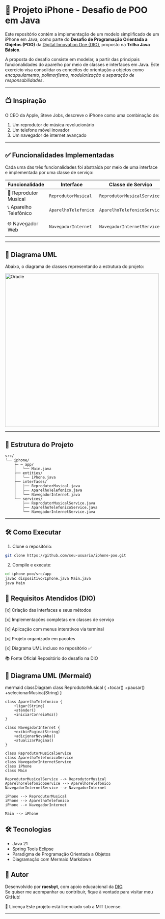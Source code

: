 # 📱 Projeto iPhone - Desafio de POO em Java

Este repositório contém a implementação de um modelo simplificado de um iPhone em Java, como parte do **Desafio de Programação Orientada a Objetos (POO)** da [Digital Innovation One (DIO)](https://github.com/digitalinnovationone/trilha-java-basico/tree/main/desafios/poo), proposto na **Trilha Java Básico**.

A proposta do desafio consiste em modelar, a partir das principais funcionalidades do aparelho por meio de classes e interfaces em Java. Este exercício visa consolidar os conceitos de orientação a objetos como *encapsulamento*, *polimorfismo*, *modularização* e *separação de responsabilidades*.

---

## 📺 Inspiração

O CEO da Apple, Steve Jobs, descreve o iPhone como uma combinação de:

1. Um reprodutor de música revolucionário  
2. Um telefone móvel inovador  
3. Um navegador de internet avançado

---

## ✅ Funcionalidades Implementadas

Cada uma das três funcionalidades foi abstraída por meio de uma interface e implementada por uma classe de serviço:

| Funcionalidade         | Interface                  | Classe de Serviço                 | Métodos                                  |
|------------------------|----------------------------|-----------------------------------|-------------------------------------------|
| 🎵 Reprodutor Musical  | `ReprodutorMusical`        | `ReprodutorMusicalService`       | `tocar()`, `pausar()`, `selecionarMusica(String)` |
| 📞 Aparelho Telefônico | `AparelhoTelefonico`       | `AparelhoTelefonicoService`      | `ligar(String)`, `atender()`, `iniciarCorreioVoz()` |
| 🌐 Navegador Web       | `NavegadorInternet`        | `NavegadorInternetService`       | `exibirPagina(String)`, `adicionarNovaAba()`, `atualizarPagina()` |

---

## 🧩 Diagrama UML

Abaixo, o diagrama de classes representando a estrutura do projeto:

<img src="../img/uml-iphone-(1).png" width="500" alt="Oracle">

---

## 🧩 Estrutura do Projeto

```
src/
└── iphone/ 
    ├─ ─ app/ 
    │   └── Main.java 
    ├── entities/ 
    │   └── iPhone.java 
    ├── interfaces/ 
    │   ├── ReprodutorMusical.java 
    │   ├── AparelhoTelefonico.java 
    │   └── NavegadorInternet.java 
    └── services/ 
        ├── ReprodutorMusicalService.java 
        ├── AparelhoTelefonicoService.java 
        └── NavegadorInternetService.java

```

---

## 🛠️ Como Executar

1. Clone o repositório:
```bash
git clone https://github.com/seu-usuario/iphone-poo.git
```

2. Compile e execute:
```bash
cd iphone-poo/src/app
javac dispositivo/Iphone.java Main.java
java Main
```

## 📌 Requisitos Atendidos (DIO)

[x] Criação das interfaces e seus métodos

[x] Implementações completas em classes de serviço

[x] Aplicação com menus interativos via terminal

[x] Projeto organizado em pacotes

[x] Diagrama UML incluso no repositório ✅

📚 Fonte Oficial
Repositório do desafio na DIO

## 🎨 Diagrama UML (Mermaid)
mermaid
classDiagram
    class ReprodutorMusical {
        +tocar()
        +pausar()
        +selecionarMusica(String)
    }

    class AparelhoTelefonico {
        +ligar(String)
        +atender()
        +iniciarCorreioVoz()
    }

    class NavegadorInternet {
        +exibirPagina(String)
        +adicionarNovaAba()
        +atualizarPagina()
    }

    class ReprodutorMusicalService
    class AparelhoTelefonicoService
    class NavegadorInternetService
    class iPhone
    class Main

    ReprodutorMusicalService --> ReprodutorMusical
    AparelhoTelefonicoService --> AparelhoTelefonico
    NavegadorInternetService --> NavegadorInternet

    iPhone --> ReprodutorMusical
    iPhone --> AparelhoTelefonico
    iPhone --> NavegadorInternet

    Main --> iPhone

## 🛠️ Tecnologias

- Java 21
- Spring Tools Eclipse
- Paradigma de Programação Orientada a Objetos
- Diagramação com Mermaid Markdown

## 👤 Autor

Desenvolvido por **raesbyt**, com apoio educacional da [DIO](https://dio.me).  
Se quiser me acompanhar ou contribuir, fique à vontade para visitar meu GitHub!

📄 Licença
Este projeto está licenciado sob a MIT License.

---